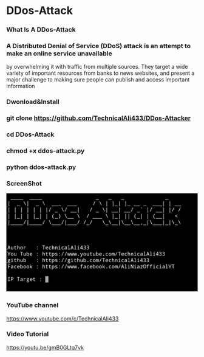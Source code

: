# DDos-Attack 
### What Is A DDos-Attack

### A Distributed Denial of Service (DDoS) attack is an attempt to make an online service unavailable 
by overwhelming it with traffic from multiple sources. They target a wide variety of important resources
from banks to news websites, and present a major challenge to making sure people can publish and access important information

### Dwonload&Install

### git clone https://github.com/TechnicalAli433/DDos-Attacker

### cd DDos-Attack

### chmod +x ddos-attack.py

### python ddos-attack.py

### ScreenShot 

![capture](https://raw.githubusercontent.com/TechnicalAli433/DDos-Attacker/master/IMG_20200220_031739.png)

### YouTube channel

https://www.youtube.com/c/TechnicalAli433

### Video Tutorial

https://youtu.be/gmB0GLtq7vk

